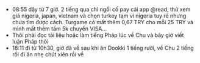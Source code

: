- 08:55 dậy từ 7 giờ. 2 tiếng qua chỉ ngồi cố pay cái app @read, thử xem giá nigeria, japan, vietnam và chọn turkey tạm vì nigeria tuy rẻ nhưng chưa tìm được cách. Turgame có mất thêm 0,67 TRY cho mỗi 25 TRY và mình mất thêm tầm 5k chuyển VISA...
- Thôi phải đọc tài liệu hoặc làm tiếng Pháp lúc về Chu và bây giờ viết luận Pháp thôi
- 16:11 đi từ 10h30, giờ đã về sau khi ăn Dookki 1 tiếng rưỡi, về Chu 2 tiếng rồi đi ăn nhẹ chút xiên rồi về